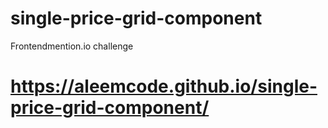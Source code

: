 # single-price-grid-component
Frontendmention.io challenge
# https://aleemcode.github.io/single-price-grid-component/
